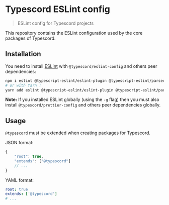 # Typescord ESLint config

> ESLint config for Typescord projects

This repository contains the ESLint configuration used by the core packages of Typescord.

## Installation

You need to install [ESLint](https://eslint.org) with `@typescord/eslint-config` and others peer dependencies:

```sh
npm i eslint @typescript-eslint/eslint-plugin @typescript-eslint/parser eslint eslint-plugin-import eslint-plugin-simple-import-sort eslint-plugin-sonarjs eslint-plugin-unicorn @typescord/eslint-config --save-dev
# or with Yarn :
yarn add eslint @typescript-eslint/eslint-plugin @typescript-eslint/parser eslint eslint-plugin-import eslint-plugin-simple-import-sort eslint-plugin-sonarjs eslint-plugin-unicorn @typescord/eslint-config -D
```

**Note:** If you installed ESLint globally (using the `-g` flag) then you must also install `@typescord/prettier-config` and others peer dependencies globally.

## Usage

`@typescord` must be extended when creating packages for Typescord.

JSON format:

```js
{
	"root": true,
	"extends": ["@typescord"]
	// ...
}
```

YAML format:

```yaml
root: true
extends: ['@typescord']
# ...
```
